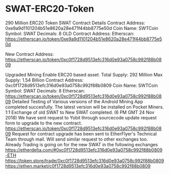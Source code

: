 # SWAT-ERC20-Token
290 Million ERC20 Token SWAT Contract Details
Contract Address: 0xe9a9d1101204b51e8620a28e471f44bb8775e50d
Coin Name: SWTCoin
Symbol: SWAT
Decimals: 8  OLD Contract Address: Etherscan: https://etherscan.io/token/0xe9a9d1101204b51e8620a28e471f44bb8775e50d

New Contract Address: https://etherscan.io/token/0xc0f1728d9513efc316d0e93a0758c992f88b0809

Upgraded Mining Enable ERC20 based asset.
Total Supply: 292 Million
Max Supply: 1.54 Billion
Contract Address: 0xc0f1728d9513efc316d0e93a0758c992f88b0809
Coin Name: SWTCoin
Symbol: SWAT
Decimals: 8
Etherscan: https://etherscan.io/token/0xc0f1728d9513efc316d0e93a0758c992f88b0809
Detailed Testing of Various versions of the Android Mining App completed succesfully. The latest version will be installed on Pocket Miners.
1:1 Exchange of old SWAT to New SWAT completed. (6 PM GMT 24 Nov 2018)
We have sent request to Yobit through sourcecode update request form to upgrade to the new contract. https://etherscan.io/token/0xc0f1728d9513efc316d0e93a0758c992f88b0809
Request for contract upgrade has been sent to EtherFlyer's Technical Team through mail.
Will send similar request to other exchanges too.
Already Trading is going on for the new SWAT in the following exchanges 
https://etherdelta.com/#0xc0f1728d9513efc316d0e93a0758c992f88b0809-ETH
https://token.store/trade/0xc0f1728d9513efc316d0e93a0758c992f88b0809
https://ethen.market/c0f1728d9513efc316d0e93a0758c992f88b0809
